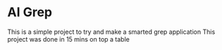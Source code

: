 # AI Grep

This  is a simple project to try and make a smarted grep application
This project was done in 15 mins on top a table 

